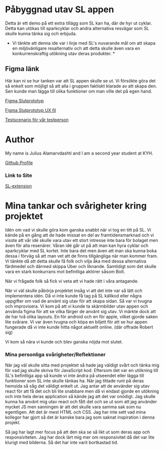 # Påbyggnad utav SL appen

Detta är ett demo på ett extra tillägg som SL kan ha, där de hyr ut cyklar. Detta kan utökas till sparkcyklar och andra alternativa resvägar som SL skulle kunna tänka sig och erbjuda.

- Vi tänkte att denna ide var i linje med SL's nuvarande mål om att skapa en miljövänligare resalternativ och att detta skulle även vara en konkurrenskraftig utökning utav deras produkter. \*

## Figma länk

Här kan ni se hur tanken var att SL appen skulle se ut. Vi försökte göra det så enkelt som möjligt så att alla i gruppen faktiskt klarade av att skapa den. Sen kunde man lägga till olika funktioner om man ville det på egen hand.

[Figma Slutprototyp](https://www.figma.com/proto/rPnOvgfPEs23B0CQ9S0yLM/Prototype-Main-Group-2-H%C3%A5llbart-Resande?node-id=77%3A53&scaling=min-zoom&page-id=0%3A1&starting-point-node-id=77%3A53)

[Figma Slutprototyp UX fil](https://www.figma.com/file/rPnOvgfPEs23B0CQ9S0yLM/Prototype-Main-Group-2-H%C3%A5llbart-Resande?node-id=0%3A1)

[Testscenario för vår testperson](https://docs.google.com/document/d/1LNtm3iyu5yK2zYUjuZ5CwU-fUWbucqKysuk0zFBWmxc/edit)

# Author

My name is Julius Alamarvdashti and I am a second year student at KYH.

[Github Profile](https://github.com/Julius-88)

### Link to Site

[SL-extension](https://sl-extension.netlify.app/)

# Mina tankar och svårigheter kring projektet

Idén om vad vi skulle göra kom ganska snabbt när vi tog en titt på SL. Vi kände på en gång att de hade missat en del av framtidensmarknad och vi visste att vår idé skulle vara utav ett stort intresse inte bara för bolaget men även för alla resenärer. Våran idé går ut på att man kan hyra cyklar och sparkcyklar med SL kortet. Inte bara det men även att man ska kunna boka dessa i förväg så att man vet att de finns tillgängliga när man kommer fram. Vi tänkte då att detta skulle få folk och vilja åka med dessa alternativa färdmedel och därmed skippa Uber och liknande. Samtidigt som det skulle vara en stark konkurrans mot befintliga aktörer såsom Bolt.

När vi frågade folk så fick vi veta att vi hade rätt i våra antagande.

När vi väl skulle påbörja projektet insåg vi att det inte var så lätt och implementera idén. Då vi inte kunde få tag på SL källkod eller några uppgifter om vad de använt sig utav för att skapa sidan. Så var vi tvugna och improvisera. Vi kom på att vi kunde ta skärmbilder utav appen och använda figma för att se vilka färger de använt sig utav. Vi märkte dock att de har två olika layouts. En för android och en för apple, vilket gjorde saken lite svårare. Vi var även tvugna och köpa en biljett för att se hur appen fungerade då vi inte kunde hitta något aktuellt online. (där offrade Robert sig)

Vi kom så nära vi kunde och blev ganska nöjda mot slutet.

### Mina personliga svårigheter/Reflektioner

När jag väl skulle sitta med projektet så hade jag väldigt svårt och tänka mig för vad jag skulle skriva för JavaScript kod. Eftersom det var en utökning till SL's befintliga app så kunde vi inte ändra på utseendet eller lägga till funktioner som SL inte skulle tänkas ha. När jag tittade runt på deras hemsida så såg det väldigt enkelt ut. Jag antar att de använder sig utav react för att få det och bli lite snabbare men då vi endast gjorde en utökning och inte hela deras application så kände jag att det var onödigt. Jag skulle kunna ha använt mig utav react och fått det och se ut som att jag använder mycket JS men sanningen är att det skulle vara samma sak som nu egentligen. Att det är mest HTML och CSS. Jag har inte sett vad mina kollegor har gjort så det är kanske bara jag som saknat inspiration i denna projekt.

Så jag har lagt mer focus på att den ska se så likt ut som deras app och responsiviteten. Jag har dock lärt mig mer om responsivitet då det var lite klurigt med bilderna. Så det har inte varit bortkastad tid.
